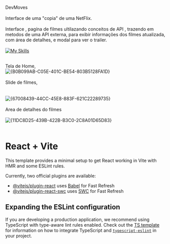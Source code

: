 
DevMoves
<br>
<br>
Interface de uma "copia" de uma NetFlix.
<br>
<br>
Interface , pagína de filmes ultilazando conceitos de API , trazendo em metodos de uma API externa, para exibir informações dos filmes atualizada, com área de detalhes, e modal para ver o trailer.
<br>
<br>
[![My Skills](https://skillicons.dev/icons?i=js,html,css,react,vite,styledcomponents,yarn)](https://skillicons.dev)
<br>
<br>

Tela de Home,  
 ![{B0B099AB-C05E-401C-BE54-803B5128FA1D}](https://github.com/user-attachments/assets/c991eb24-02f9-48a3-931a-4244632387bb)
<br>
<br>
Slide de filmes,  
<br>
<br>
![{67008439-44CC-45E8-883F-621C22289735}](https://github.com/user-attachments/assets/9090c675-6777-4177-b6f2-ec959a128bce)
<br>
<br>
Area de detalhes do filmes
<br>
<br>
![{11DC8D25-439B-422B-B3C0-2C8A01D65D83}](https://github.com/user-attachments/assets/cb4e1f3c-8d63-41b2-84df-b40f05597b5c)
<br>
<br>















# React + Vite

This template provides a minimal setup to get React working in Vite with HMR and some ESLint rules.

Currently, two official plugins are available:

- [@vitejs/plugin-react](https://github.com/vitejs/vite-plugin-react/blob/main/packages/plugin-react) uses [Babel](https://babeljs.io/) for Fast Refresh
- [@vitejs/plugin-react-swc](https://github.com/vitejs/vite-plugin-react/blob/main/packages/plugin-react-swc) uses [SWC](https://swc.rs/) for Fast Refresh

## Expanding the ESLint configuration

If you are developing a production application, we recommend using TypeScript with type-aware lint rules enabled. Check out the [TS template](https://github.com/vitejs/vite/tree/main/packages/create-vite/template-react-ts) for information on how to integrate TypeScript and [`typescript-eslint`](https://typescript-eslint.io) in your project.
